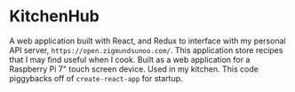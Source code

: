 # KitchenHub

A web application built with React, and Redux to interface with my personal API server, `https://open.zigmundsunoo.com/`.
This application store recipes that I may find useful when I cook.
Built as a web application for a Raspberry Pi 7" touch screen device. Used in my kitchen. This code piggybacks off of `create-react-app` for startup.
